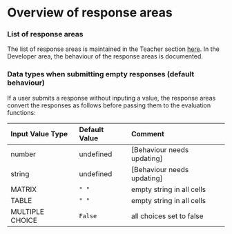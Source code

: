 # Overview of response areas

### List of response areas

The list of response areas is maintained in the Teacher section [here](../../../teacher/reference/response_area_components). In the Developer area, the behaviour of the response areas is documented.

### Data types when submitting empty responses (default behaviour)

If a user submits a response without inputing a value, the response areas convert the responses as follows before passing them to the evaluation functions:

| Input Value Type | Default Value | Comment                   |
| :---             | :---          | :---                      |
| number            | undefined     | [Behaviour needs updating]                          |
| string           | undefined     |  [Behaviour needs updating]                         |
| MATRIX           | `" "`            | empty string in all cells |
| TABLE            | `" "`            | empty string in all cells |
| MULTIPLE CHOICE  | `False`         | all choices set to false  |
